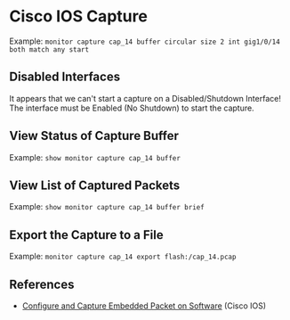 # Cisco IOS Capture

Example: `monitor capture cap_14 buffer circular size 2 int gig1/0/14 both match any start`

## Disabled Interfaces

It appears that we can't start a capture on a Disabled/Shutdown Interface! The interface must be Enabled (No Shutdown) to start the capture.

## View Status of Capture Buffer

Example: `show monitor capture cap_14 buffer`

## View List of Captured Packets

Example: `show monitor capture cap_14 buffer brief`

## Export the Capture to a File

Example: `monitor capture cap_14 export flash:/cap_14.pcap`

## References

* [Configure and Capture Embedded Packet on Software][1] (Cisco IOS)

[1]: https://www.cisco.com/c/en/us/support/docs/ios-nx-os-software/ios-embedded-packet-capture/116045-productconfig-epc-00.html
